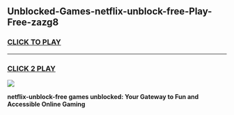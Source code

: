 
## Unblocked-Games-netflix-unblock-free-Play-Free-zazg8
<h3>
<a href="https://premium76.site?title=netflix-unblock-free&ref=20M">CLICK TO PLAY</a></h3>
<hr>

<h3>
<a href="https://premium76.site?title=netflix-unblock-free&ref=20M">CLICK 2 PLAY</a>
  
</h3>

<a href="https://premium76.site?title=netflix-unblock-free&ref=19M"><img src="https://clearcache.store/games.png"></a>


**netflix-unblock-free games unblocked: Your Gateway to Fun and Accessible Online Gaming**
